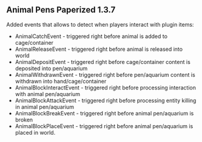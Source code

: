 ## Animal Pens Paperized 1.3.7

Added events that allows to detect when players interact with plugin items:
- AnimalCatchEvent - triggered right before animal is added to cage/container
- AnimalReleaseEvent - triggered right before animal is released into world
- AnimalDepositEvent - triggered right before cage/container content is deposited into pen/aquarium
- AnimalWithdrawnEvent - triggered right before pen/aquarium content is withdrawn into hand/cage/container
- AnimalBlockInteractEvent - triggered right before processing interaction with animal pen/aquarium
- AnimalBlockAttackEvent - triggered right before processing entity killing in animal pen/aquarium
- AnimalBlockBreakEvent - triggered right before animal pen/aquarium is broken
- AnimalBlockPlaceEvent - triggered right before animal pen/aquarium is placed in world.
